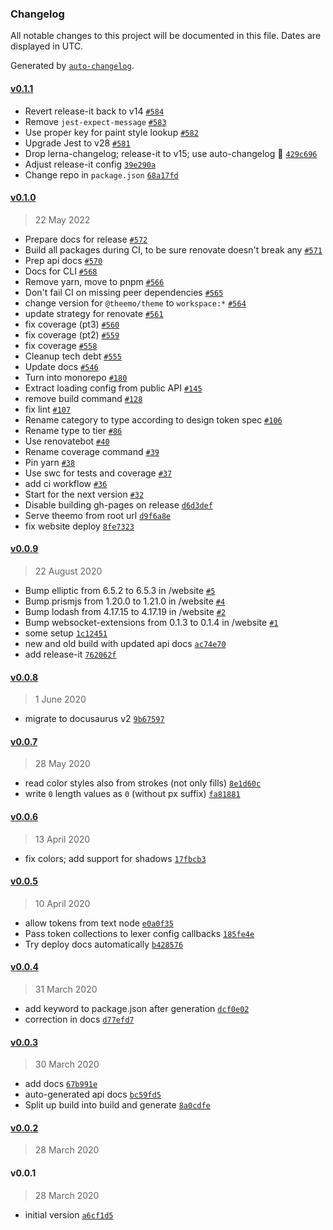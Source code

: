 ### Changelog

All notable changes to this project will be documented in this file. Dates are displayed in UTC.

Generated by [`auto-changelog`](https://github.com/CookPete/auto-changelog).

#### [v0.1.1](https://github.com/gossi/theemo/compare/v0.1.0...v0.1.1)

- Revert release-it back to v14 [`#584`](https://github.com/gossi/theemo/pull/584)
- Remove `jest-expect-message` [`#583`](https://github.com/gossi/theemo/pull/583)
- Use proper key for paint style lookup [`#582`](https://github.com/gossi/theemo/pull/582)
- Upgrade Jest to v28 [`#581`](https://github.com/gossi/theemo/pull/581)
- Drop lerna-changelog; release-it to v15; use auto-changelog 🤞 [`429c696`](https://github.com/gossi/theemo/commit/429c696ab678d1fd8bdecc181fd969b380b6483c)
- Adjust release-it config [`39e290a`](https://github.com/gossi/theemo/commit/39e290ae9990a827fb8f02f2bb2e5a6b4b008b1c)
- Change repo in `package.json` [`68a17fd`](https://github.com/gossi/theemo/commit/68a17fd9d2a0753e26c37bea94f28ef73363d58b)

#### [v0.1.0](https://github.com/gossi/theemo/compare/v0.0.9...v0.1.0)

> 22 May 2022

- Prepare docs for release [`#572`](https://github.com/gossi/theemo/pull/572)
- Build all packages during CI, to be sure renovate doesn't break any [`#571`](https://github.com/gossi/theemo/pull/571)
- Prep api docs [`#570`](https://github.com/gossi/theemo/pull/570)
- Docs for CLI [`#568`](https://github.com/gossi/theemo/pull/568)
- Remove yarn, move to pnpm [`#566`](https://github.com/gossi/theemo/pull/566)
- Don't fail CI on missing peer dependencies [`#565`](https://github.com/gossi/theemo/pull/565)
- change version for `@theemo/theme` to `workspace:*` [`#564`](https://github.com/gossi/theemo/pull/564)
- update strategy for renovate [`#561`](https://github.com/gossi/theemo/pull/561)
- fix coverage (pt3) [`#560`](https://github.com/gossi/theemo/pull/560)
- fix coverage (pt2) [`#559`](https://github.com/gossi/theemo/pull/559)
- fix coverage [`#558`](https://github.com/gossi/theemo/pull/558)
- Cleanup tech debt [`#555`](https://github.com/gossi/theemo/pull/555)
- Update docs [`#546`](https://github.com/gossi/theemo/pull/546)
- Turn into monorepo [`#180`](https://github.com/gossi/theemo/pull/180)
- Extract loading config from public API [`#145`](https://github.com/gossi/theemo/pull/145)
- remove build command [`#128`](https://github.com/gossi/theemo/pull/128)
- fix lint [`#107`](https://github.com/gossi/theemo/pull/107)
- Rename category to type according to design token spec [`#106`](https://github.com/gossi/theemo/pull/106)
- Rename type to tier [`#86`](https://github.com/gossi/theemo/pull/86)
- Use renovatebot [`#40`](https://github.com/gossi/theemo/pull/40)
- Rename coverage command [`#39`](https://github.com/gossi/theemo/pull/39)
- Pin yarn [`#38`](https://github.com/gossi/theemo/pull/38)
- Use swc for tests and coverage [`#37`](https://github.com/gossi/theemo/pull/37)
- add ci workflow [`#36`](https://github.com/gossi/theemo/pull/36)
- Start for the next version [`#32`](https://github.com/gossi/theemo/pull/32)
- Disable building gh-pages on release [`d6d3def`](https://github.com/gossi/theemo/commit/d6d3defc915bdd2478bd8b66bafd9bbfee7b85e8)
- Serve theemo from root url [`d9f6a8e`](https://github.com/gossi/theemo/commit/d9f6a8e37f97ea78391004fdc299596fe1a3ac96)
- fix website deploy [`8fe7323`](https://github.com/gossi/theemo/commit/8fe73232cad9e5518e3a4cb12e5fbfcae4797adf)

#### [v0.0.9](https://github.com/gossi/theemo/compare/v0.0.8...v0.0.9)

> 22 August 2020

- Bump elliptic from 6.5.2 to 6.5.3 in /website [`#5`](https://github.com/gossi/theemo/pull/5)
- Bump prismjs from 1.20.0 to 1.21.0 in /website [`#4`](https://github.com/gossi/theemo/pull/4)
- Bump lodash from 4.17.15 to 4.17.19 in /website [`#2`](https://github.com/gossi/theemo/pull/2)
- Bump websocket-extensions from 0.1.3 to 0.1.4 in /website [`#1`](https://github.com/gossi/theemo/pull/1)
- some setup [`1c12451`](https://github.com/gossi/theemo/commit/1c12451f54058c19676c791b2780ade1f4c282b0)
- new and old build with updated api docs [`ac74e70`](https://github.com/gossi/theemo/commit/ac74e709ad313b12add41d4a8d12d9a2dc015d87)
- add release-it [`762062f`](https://github.com/gossi/theemo/commit/762062f33df2e01227d87f784ba62574cc45922d)

#### [v0.0.8](https://github.com/gossi/theemo/compare/v0.0.7...v0.0.8)

> 1 June 2020

- migrate to docusaurus v2 [`9b67597`](https://github.com/gossi/theemo/commit/9b67597e41005decaf06ee7f246bb0de3beb29b6)

#### [v0.0.7](https://github.com/gossi/theemo/compare/v0.0.6...v0.0.7)

> 28 May 2020

- read color styles also from strokes (not only fills) [`8e1d60c`](https://github.com/gossi/theemo/commit/8e1d60cea00f0be6e5c5a1d0e240cd8d08666927)
- write `0` length values as `0` (without px suffix) [`fa81881`](https://github.com/gossi/theemo/commit/fa81881e88a6714bfb94b3e6ef794feb0b24f12e)

#### [v0.0.6](https://github.com/gossi/theemo/compare/v0.0.5...v0.0.6)

> 13 April 2020

- fix colors; add support for shadows [`17fbcb3`](https://github.com/gossi/theemo/commit/17fbcb32bc125923e48a4aba0022b2ffec0c75a7)

#### [v0.0.5](https://github.com/gossi/theemo/compare/v0.0.4...v0.0.5)

> 10 April 2020

- allow tokens from text node [`e0a0f35`](https://github.com/gossi/theemo/commit/e0a0f351643d3be1048013ac68dbb8841d86a312)
- Pass token collections to lexer config callbacks [`185fe4e`](https://github.com/gossi/theemo/commit/185fe4efd73a96f1cdfa0a839f9055c66aba7629)
- Try deploy docs automatically [`b428576`](https://github.com/gossi/theemo/commit/b4285765048c98279f906c8d6e494adf737c9089)

#### [v0.0.4](https://github.com/gossi/theemo/compare/v0.0.3...v0.0.4)

> 31 March 2020

- add keyword to package.json after generation [`dcf0e02`](https://github.com/gossi/theemo/commit/dcf0e0262f20fe4b939945a546fd167e0d4540b7)
- correction in docs [`d77efd7`](https://github.com/gossi/theemo/commit/d77efd7707d4a1a755afbc1d02d5278bb0ba044a)

#### [v0.0.3](https://github.com/gossi/theemo/compare/v0.0.2...v0.0.3)

> 30 March 2020

- add docs [`67b991e`](https://github.com/gossi/theemo/commit/67b991ec8ea86eafbe647138fa5b9e9380ae8e48)
- auto-generated api docs [`bc59fd5`](https://github.com/gossi/theemo/commit/bc59fd53ada89281518e424c5699a9afb7c3da10)
- Split up build into build and generate [`8a0cdfe`](https://github.com/gossi/theemo/commit/8a0cdfeb6fb3c771e75a41a0ebcc1de6b60cba45)

#### [v0.0.2](https://github.com/gossi/theemo/compare/v0.0.1...v0.0.2)

> 28 March 2020

#### v0.0.1

> 28 March 2020

- initial version [`a6cf1d5`](https://github.com/gossi/theemo/commit/a6cf1d521b3e9e8fb5a51b0dae4f555b1f6a7ce2)
